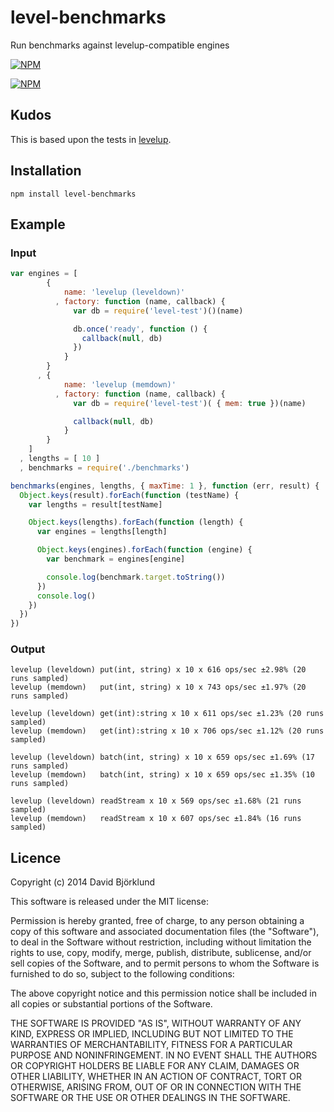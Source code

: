 # level-benchmarks

Run benchmarks against levelup-compatible engines

[![NPM](https://nodei.co/npm/level-benchmarks.png?downloads&stars)](https://nodei.co/npm/level-benchmarks/)

[![NPM](https://nodei.co/npm-dl/level-benchmarks.png)](https://nodei.co/npm/level-benchmarks/)

## Kudos

This is based upon the tests in [levelup](https://www.npmjs.org/package/levelup).

## Installation

```
npm install level-benchmarks
```

## Example

### Input

```javascript
var engines = [
        {
            name: 'levelup (leveldown)'
          , factory: function (name, callback) {
              var db = require('level-test')()(name)

              db.once('ready', function () {
                callback(null, db)
              })
            }
        }
      , {
            name: 'levelup (memdown)'
          , factory: function (name, callback) {
              var db = require('level-test')( { mem: true })(name)

              callback(null, db)
            }
        }
    ]
  , lengths = [ 10 ]
  , benchmarks = require('./benchmarks')

benchmarks(engines, lengths, { maxTime: 1 }, function (err, result) {
  Object.keys(result).forEach(function (testName) {
    var lengths = result[testName]

    Object.keys(lengths).forEach(function (length) {
      var engines = lengths[length]

      Object.keys(engines).forEach(function (engine) {
        var benchmark = engines[engine]

        console.log(benchmark.target.toString())
      })
      console.log()
    })
  })
})
```

### Output

```
levelup (leveldown) put(int, string) x 10 x 616 ops/sec ±2.98% (20 runs sampled)
levelup (memdown)   put(int, string) x 10 x 743 ops/sec ±1.97% (20 runs sampled)

levelup (leveldown) get(int):string x 10 x 611 ops/sec ±1.23% (20 runs sampled)
levelup (memdown)   get(int):string x 10 x 706 ops/sec ±1.12% (20 runs sampled)

levelup (leveldown) batch(int, string) x 10 x 659 ops/sec ±1.69% (17 runs sampled)
levelup (memdown)   batch(int, string) x 10 x 659 ops/sec ±1.35% (10 runs sampled)

levelup (leveldown) readStream x 10 x 569 ops/sec ±1.68% (21 runs sampled)
levelup (memdown)   readStream x 10 x 607 ops/sec ±1.84% (16 runs sampled)
```

## Licence

Copyright (c) 2014 David Björklund

This software is released under the MIT license:

Permission is hereby granted, free of charge, to any person obtaining a copy
of this software and associated documentation files (the "Software"), to deal
in the Software without restriction, including without limitation the rights
to use, copy, modify, merge, publish, distribute, sublicense, and/or sell
copies of the Software, and to permit persons to whom the Software is
furnished to do so, subject to the following conditions:

The above copyright notice and this permission notice shall be included in
all copies or substantial portions of the Software.

THE SOFTWARE IS PROVIDED "AS IS", WITHOUT WARRANTY OF ANY KIND, EXPRESS OR
IMPLIED, INCLUDING BUT NOT LIMITED TO THE WARRANTIES OF MERCHANTABILITY,
FITNESS FOR A PARTICULAR PURPOSE AND NONINFRINGEMENT. IN NO EVENT SHALL THE
AUTHORS OR COPYRIGHT HOLDERS BE LIABLE FOR ANY CLAIM, DAMAGES OR OTHER
LIABILITY, WHETHER IN AN ACTION OF CONTRACT, TORT OR OTHERWISE, ARISING FROM,
OUT OF OR IN CONNECTION WITH THE SOFTWARE OR THE USE OR OTHER DEALINGS IN
THE SOFTWARE.
